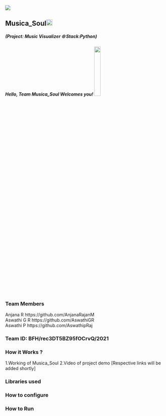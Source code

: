 <img src="https://trello-attachments.s3.amazonaws.com/542e9c6316504d5797afbfb9/542e9c6316504d5797afbfc1/39dee8d993841943b5723510ce663233/Frame_19.png">

## Musica_Soul<img src="https://notion-emojis.s3-us-west-2.amazonaws.com/v0/svg-twitter/1f3b5.svg" width=20px>
##### (Project: Music Visualizer ⦾  Stack:Python)
##### Hello, Team Musica_Soul Welcomes you! <img src="https://i.pinimg.com/originals/d7/a9/95/d7a995f34f372832860215bbe65f2cc1.gif" width="20%" height="20%" >
### Team Members

<div align="left">Anjana R https://github.com/AnjanaRajanM</div>
<div align="left" >Aswathi G R  https://github.com/AswathiGR</div>    
<div align="left">Aswathi P https://github.com/AswathipRaj</div>
  
### Team ID: BFH/rec3DT5BZ95fOCrvQ/2021
### How it Works ?
1.Working of Musica_Soul
2.Video of project demo
[Respective links will be added shortly]

### Libraries used

### How to configure
### How to Run

